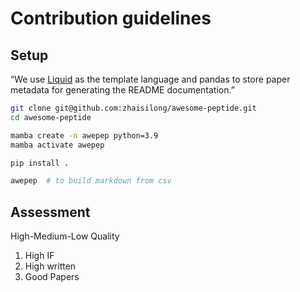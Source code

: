 # Contribution guidelines

## Setup

“We use [Liquid](https://liquid.readthedocs.io/en/latest/) as the template language and pandas to store paper metadata for generating the README documentation.”

```bash
git clone git@github.com:zhaisilong/awesome-peptide.git
cd awesome-peptide

mamba create -n awepep python=3.9
mamba activate awepep

pip install .

awepep  # to build markdown from csv
```

## Assessment

High-Medium-Low Quality

1. High IF
2. High written
3. Good Papers
